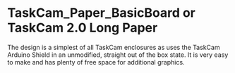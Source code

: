 # TaskCam_Paper_BasicBoard or TaskCam 2.0 Long Paper
The design is a simplest of all TaskCam enclosures as uses the TaskCam Arduino Shield in an unmodified, straight out of the box state. It is very easy to make and has plenty of free space for additional graphics.
